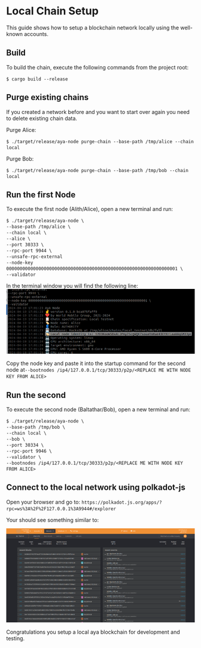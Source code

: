 # Local Chain Setup
This guide shows how to setup a blockchain network locally using the well-known accounts. 


## Build

To build the chain, execute the following commands from the project root:

```
$ cargo build --release
```

## Purge existing chains
If you created a network before and you want to start over again you need to delete existing chain data.

Purge Alice: 
```
$ ./target/release/aya-node purge-chain --base-path /tmp/alice --chain local
```

Purge Bob: 
```
$ ./target/release/aya-node purge-chain --base-path /tmp/bob --chain local
```

## Run the first Node

To execute the first node (Alith/Alice), open a new terminal and run:

```
$ ./target/release/aya-node \
--base-path /tmp/alice \
--chain local \
--alice \
--port 30333 \
--rpc-port 9944 \
--unsafe-rpc-external
--node-key 0000000000000000000000000000000000000000000000000000000000000001 \
--validator
```

In the terminal window you will find the following line:
![alt text](assets/node_identity_alice.png)

Copy the node key and paste it into the startup command for the second node at`--bootnodes /ip4/127.0.0.1/tcp/30333/p2p/<REPLACE ME WITH NODE KEY FROM ALICE>`

## Run the second

To execute the second node (Baltathar/Bob), open a new terminal and run:

```
$ ./target/release/aya-node \
--base-path /tmp/bob \
--chain local \
--bob \
--port 30334 \
--rpc-port 9946 \
--validator \
--bootnodes /ip4/127.0.0.1/tcp/30333/p2p/<REPLACE ME WITH NODE KEY FROM ALICE>
```

## Connect to the local network using polkadot-js

Open your browser and go to: `https://polkadot.js.org/apps/?rpc=ws%3A%2F%2F127.0.0.1%3A9944#/explorer`

Your should see something similar to: 

![polkadotjs image](assets/polkadotjs_explorer.png)

Congratulations you setup a local aya blockchain for development and testing. 